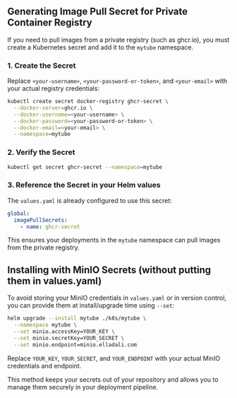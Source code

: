 ## Generating Image Pull Secret for Private Container Registry

If you need to pull images from a private registry (such as ghcr.io), you must create a Kubernetes secret and add it to the `mytube` namespace.

### 1. Create the Secret

Replace `<your-username>`, `<your-password-or-token>`, and `<your-email>` with your actual registry credentials:

```bash
kubectl create secret docker-registry ghcr-secret \
  --docker-server=ghcr.io \
  --docker-username=<your-username> \
  --docker-password=<your-password-or-token> \
  --docker-email=<your-email> \
  --namespace=mytube
```

### 2. Verify the Secret

```bash
kubectl get secret ghcr-secret --namespace=mytube
```

### 3. Reference the Secret in your Helm values

The `values.yaml` is already configured to use this secret:

```yaml
global:
  imagePullSecrets:
    - name: ghcr-secret
```

This ensures your deployments in the `mytube` namespace can pull images from the private registry.

## Installing with MinIO Secrets (without putting them in values.yaml)

To avoid storing your MinIO credentials in `values.yaml` or in version control, you can provide them at install/upgrade time using `--set`:

```bash
helm upgrade --install mytube ./k8s/mytube \
  --namespace mytube \
  --set minio.accessKey=YOUR_KEY \
  --set minio.secretKey=YOUR_SECRET \
  --set minio.endpoint=minio.elladali.com
```

Replace `YOUR_KEY`, `YOUR_SECRET`, and `YOUR_ENDPOINT` with your actual MinIO credentials and endpoint.

This method keeps your secrets out of your repository and allows you to manage them securely in your deployment pipeline. 